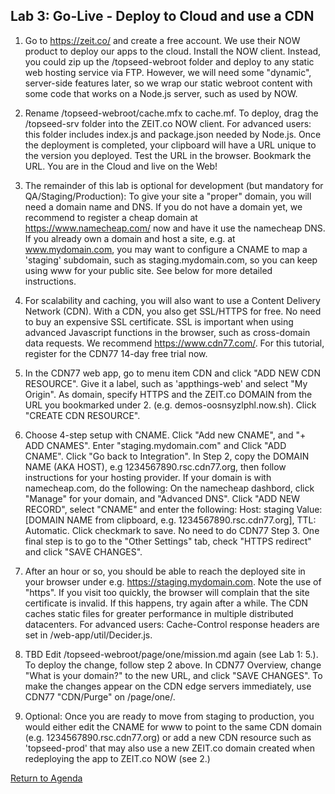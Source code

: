 ## Lab 3: Go-Live - Deploy to Cloud and use a CDN

1. Go to https://zeit.co/ and create a free account. We use their NOW product to deploy our apps to the cloud. Install the NOW client.
Instead, you could zip up the /topseed-webroot folder and deploy to any
static web hosting service via FTP. However, we will need some "dynamic", server-side features later, so we wrap our static webroot content with some code that works on a Node.js server, such as used by NOW.

2. Rename /topseed-webroot/cache.mfx to cache.mf. To deploy, drag the /topseed-srv folder into the ZEIT.co NOW client. For advanced users: this folder includes index.js and package.json needed by Node.js.
Once the deployment is completed, your clipboard will have a URL unique to the version you deployed. Test the URL in the browser. Bookmark the URL. You are in the Cloud and live on the Web!

3. The remainder of this lab is optional for development (but mandatory for QA/Staging/Production): To give your site a "proper" domain, you will need a domain name and DNS. If you do not have a domain yet, we recommend to register a cheap domain at https://www.namecheap.com/ now and have it use the namecheap DNS.
If you already own a domain and host a site, e.g. at www.mydomain.com, you may want to configure a CNAME to map a 'staging' subdomain, such as staging.mydomain.com, so you can keep using www for your public site. See below for more detailed instructions. 

4. For scalability and caching, you will also want to use a Content Delivery Network (CDN). With a CDN, you also get SSL/HTTPS for free. No need to buy an expensive SSL certificate. SSL is important when using advanced Javascript functions in the browser, such as cross-domain data requests. We recommend https://www.cdn77.com/. For this tutorial, register for the CDN77 14-day free trial now.

5. In the CDN77 web app, go to menu item CDN and click "ADD NEW CDN RESOURCE". Give it a label, such as 'appthings-web' and select "My Origin". As domain, specify HTTPS and the ZEIT.co DOMAIN from the URL you bookmarked under 2. (e.g. demos-oosnsyzlphl.now.sh). Click "CREATE CDN RESOURCE".

6. Choose 4-step setup with CNAME. Click "Add new CNAME", and "+ ADD CNAMES". Enter "staging.mydomain.com" and Click "ADD CNAME". Click "Go back to Integration". In Step 2, copy the DOMAIN NAME (AKA HOST), e.g 1234567890.rsc.cdn77.org, then follow instructions for your hosting provider. If your domain is with namecheap.com, do the following:
On the namecheap dashbord, click "Manage" for your domain, and "Advanced DNS". Click "ADD NEW RECORD", select "CNAME" and enter the following: Host: staging Value: [DOMAIN NAME from clipboard, e.g. 1234567890.rsc.cdn77.org], TTL: Automatic. Click checkmark to save.
No need to do CDN77 Step 3. One final step is to go to the "Other Settings" tab, check "HTTPS redirect" and click "SAVE CHANGES".

7. After an hour or so, you should be able to reach the deployed site in your browser under e.g. https://staging.mydomain.com. Note the use of "https". If you visit too quickly, the browser will complain that the site certificate is invalid. If this happens, try again after a while. The CDN caches static files for greater performance in multiple distributed datacenters. For advanced users: Cache-Control response headers are set in /web-app/util/Decider.js.

8. TBD Edit /topseed-webroot/page/one/mission.md again (see Lab 1: 5.). To deploy the change, follow step 2 above. In CDN77 Overview, change "What is your domain?" to the new URL, and click "SAVE CHANGES". To make the changes appear on the CDN edge servers immediately, use CDN77 "CDN/Purge" on /page/one/.

9. Optional: Once you are ready to move from staging to production, you would either edit the CNAME for www to point to the same CDN domain (e.g. 1234567890.rsc.cdn77.org) or add a new CDN resource such as 'topseed-prod' that may also use a new ZEIT.co domain created when redeploying the app to ZEIT.co NOW (see 2.)

[Return to Agenda](../0-agenda/) 
